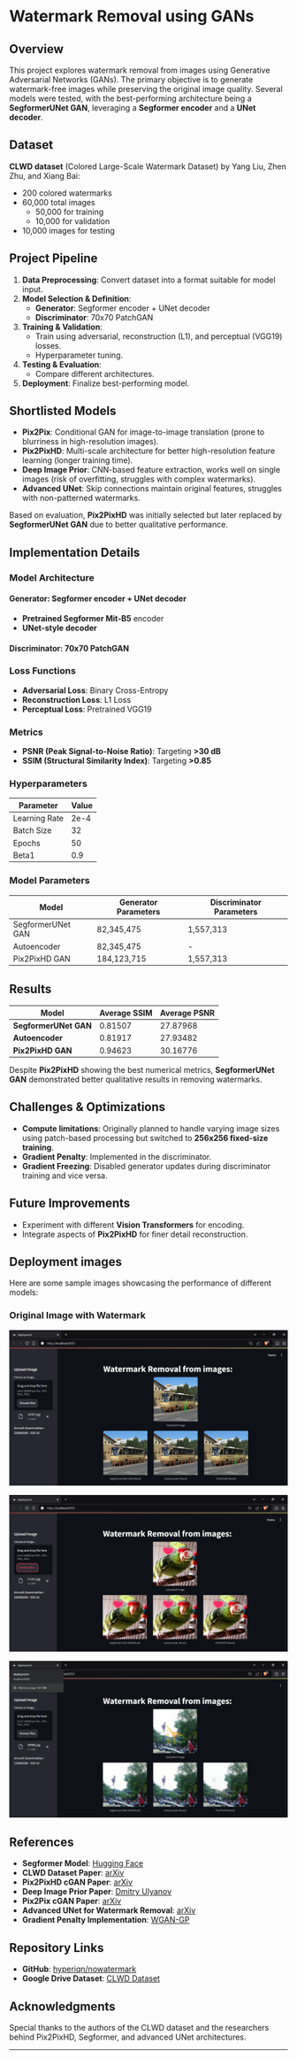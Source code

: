 # Watermark Removal using GANs

## Overview
This project explores watermark removal from images using Generative Adversarial Networks (GANs). The primary objective is to generate watermark-free images while preserving the original image quality. Several models were tested, with the best-performing architecture being a **SegformerUNet GAN**, leveraging a **Segformer encoder** and a **UNet decoder**.

## Dataset
**CLWD dataset** (Colored Large-Scale Watermark Dataset) by Yang Liu, Zhen Zhu, and Xiang Bai:
- 200 colored watermarks
- 60,000 total images
  - 50,000 for training
  - 10,000 for validation
- 10,000 images for testing

## Project Pipeline
1. **Data Preprocessing**: Convert dataset into a format suitable for model input.
2. **Model Selection & Definition**:
   - **Generator**: Segformer encoder + UNet decoder
   - **Discriminator**: 70x70 PatchGAN
3. **Training & Validation**:
   - Train using adversarial, reconstruction (L1), and perceptual (VGG19) losses.
   - Hyperparameter tuning.
4. **Testing & Evaluation**:
   - Compare different architectures.
5. **Deployment**: Finalize best-performing model.

## Shortlisted Models
- **Pix2Pix**: Conditional GAN for image-to-image translation (prone to blurriness in high-resolution images).
- **Pix2PixHD**: Multi-scale architecture for better high-resolution feature learning (longer training time).
- **Deep Image Prior**: CNN-based feature extraction, works well on single images (risk of overfitting, struggles with complex watermarks).
- **Advanced UNet**: Skip connections maintain original features, struggles with non-patterned watermarks.

Based on evaluation, **Pix2PixHD** was initially selected but later replaced by **SegformerUNet GAN** due to better qualitative performance.

## Implementation Details
### Model Architecture
#### Generator: **Segformer encoder + UNet decoder**
- **Pretrained Segformer Mit-B5** encoder
- **UNet-style decoder**
#### Discriminator: **70x70 PatchGAN**

### Loss Functions
- **Adversarial Loss**: Binary Cross-Entropy
- **Reconstruction Loss**: L1 Loss
- **Perceptual Loss**: Pretrained VGG19

### Metrics
- **PSNR (Peak Signal-to-Noise Ratio)**: Targeting **>30 dB**
- **SSIM (Structural Similarity Index)**: Targeting **>0.85**

### Hyperparameters
| Parameter | Value |
|-----------|-------|
| Learning Rate | 2e-4 |
| Batch Size | 32 |
| Epochs | 50 |
| Beta1 | 0.9 |

### Model Parameters
| Model | Generator Parameters | Discriminator Parameters |
|--------|----------------------|--------------------------|
| SegformerUNet GAN | 82,345,475 | 1,557,313 |
| Autoencoder | 82,345,475 | - |
| Pix2PixHD GAN | 184,123,715 | 1,557,313 |

## Results
| Model | Average SSIM | Average PSNR |
|--------|-------------|--------------|
| **SegformerUNet GAN** | 0.81507 | 27.87968 |
| **Autoencoder** | 0.81917 | 27.93482 |
| **Pix2PixHD GAN** | 0.94623 | 30.16776 |

Despite **Pix2PixHD** showing the best numerical metrics, **SegformerUNet GAN** demonstrated better qualitative results in removing watermarks.

## Challenges & Optimizations
- **Compute limitations**: Originally planned to handle varying image sizes using patch-based processing but switched to **256x256 fixed-size training**.
- **Gradient Penalty**: Implemented in the discriminator.
- **Gradient Freezing**: Disabled generator updates during discriminator training and vice versa.

## Future Improvements
- Experiment with different **Vision Transformers** for encoding.
- Integrate aspects of **Pix2PixHD** for finer detail reconstruction.

## Deployment images
Here are some sample images showcasing the performance of different models:

### Original Image with Watermark
![Original Image](images/ss1.png)

![Generated Image](images/ss2.png)

![Pix2PixHD Output](images/ss3.png)

## References
- **Segformer Model**: [Hugging Face](https://huggingface.co/docs/transformers/en/model_doc/segformer)
- **CLWD Dataset Paper**: [arXiv](https://arxiv.org/pdf/2012.07616)
- **Pix2PixHD cGAN Paper**: [arXiv](https://arxiv.org/pdf/1711.11585)
- **Deep Image Prior Paper**: [Dmitry Ulyanov](https://dmitryulyanov.github.io/deep_image_prior)
- **Pix2Pix cGAN Paper**: [arXiv](https://arxiv.org/abs/1611.07004)
- **Advanced UNet for Watermark Removal**: [arXiv](https://arxiv.org/pdf/2302.11338)
- **Gradient Penalty Implementation**: [WGAN-GP](https://towardsdatascience.com/demystified-wasserstein-gan-with-gradient-penalty-ba5e9b905ead)

## Repository Links
- **GitHub**: [hyperiqn/nowatermark](https://github.com/hyperiqn/nowatermark)
- **Google Drive Dataset**: [CLWD Dataset](https://drive.google.com/file/d/17y1gkUhIV6rZJg1gMG-gzVMnH27fm4Ij/view)

## Acknowledgments
Special thanks to the authors of the CLWD dataset and the researchers behind Pix2PixHD, Segformer, and advanced UNet architectures.

---

